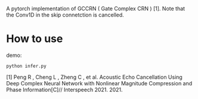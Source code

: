 A pytorch implementation of GCCRN ( Gate Complex CRN ) [1]. Note that the Conv1D in the skip connetction is cancelled.



# How to use

demo:

```
python infer.py
```





[1] Peng R ,  Cheng L ,  Zheng C , et al. Acoustic Echo Cancellation Using Deep Complex Neural Network with Nonlinear Magnitude Compression and Phase Information[C]// Interspeech 2021. 2021.